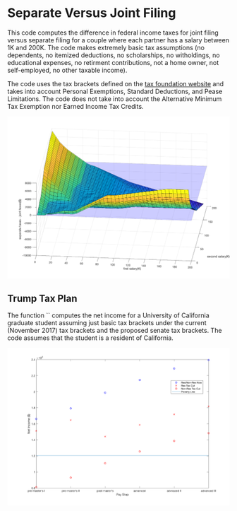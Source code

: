 # Separate Versus Joint Filing

This code computes the difference in federal income taxes for joint filing versus separate filing for a couple where each partner has a salary between 1K and 200K. The code makes extremely basic tax assumptions (no dependents, no itemized deductions, no scholarships, no witholdings, no educational expenses, no retirment contributions, not a home owner, not self-employed, no other taxable income). 

The code uses the tax brackets defined on the [tax foundation website](https://taxfoundation.org/2017-tax-brackets/) and takes into account Personal Exemptions, Standard Deductions, and Pease Limitations. The code does not take into account the Alternative Minimum Tax Exemption nor Earned Income Tax Credits. 

![surface plot of difference in taxes owed for separate filing versus joing filing](https://github.com/geebioso/TaxBrackets/blob/master/joint_separate_file_tax_difference_by_salary.png)

## Trump Tax Plan 

The function `` computes the net income for a University of California graduate student assuming just basic tax brackets under the current (November 2017) tax brackets and the proposed senate tax brackets. The code assumes that the student is a resident of California. 

![net income now versus under trump tax plan for UC graduate students](https://github.com/geebioso/TaxBrackets/blob/master/income_now_and_with_tax_cut.png)
